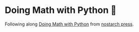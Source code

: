 # Doing Math with Python 🧮

Following along [Doing Math with Python](https://doingmathwithpython.github.io/pages/about.html) from [nostarch press](https://nostarch.com/doingmathwithpython).

